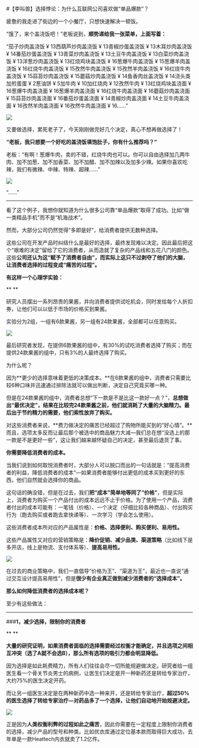 #【李叫兽】选择悖论：为什么互联网公司喜欢做“单品爆款”？

疲惫的我走进了街边的一个小餐厅，只想快速解决一顿饭。

“饿了，来个盖浇饭吧！”老板说到，**顺势递给我一张菜单，上面写着：**

“茄子炒肉盖浇饭 ¥ 13西葫芦炒肉盖浇饭 ¥ 13青椒炒蛋盖浇饭 ¥ 13木耳炒肉盖浇饭 ¥ 14番茄炒蛋盖浇饭 ¥ 13青菜炒肉盖浇饭 ¥ 13土豆牛肉盖浇饭 ¥ 13白菜炒肉盖浇饭 ¥ 13洋葱炒肉盖浇饭 ¥ 13红烧鸡块盖浇饭 ¥ 16葱爆牛肉盖浇饭 ¥ 15葱爆羊肉盖浇饭 ¥ 16红烧牛肉盖浇饭 ¥ 15孜然牛肉盖浇饭 ¥ 15孜然羊肉盖浇饭 ¥ 16红烧牛肉盖浇饭 ¥ 15蒜苔炒肉盖浇饭 ¥ 15蘑菇炒肉盖浇饭 ¥ 14鱼香肉丝盖浇饭 ¥ 14浇头类加煎蛋蛋 ¥ 2葱油饼 ¥ 5加牛肉 ¥ 10加红烧肉 ¥ 12孜然牛肉 ¥ 13红烧鸡块盖浇面 ¥ 16葱爆牛肉盖浇面 ¥ 16葱爆羊肉盖浇面 ¥ 16红烧牛肉盖浇面 ¥ 16蘑菇炒肉盖浇面 ¥ 15蒜苔炒肉盖浇面 ¥ 16番茄炒蛋盖浇面 ¥ 14青椒炒肉盖浇面 ¥ 14土豆牛肉盖浇面 ¥ 16孜然羊肉盖浇面 ¥ 16孜然牛肉盖浇面 ¥ 16……”

![](http://mmbiz.qpic.cn/mmbiz/As7mscS0UOCYwPONibbGrDicJiaaNShM2nDTIzjlPOlSDmYG2qRUm6NUrrbqiadWhYdvDvCia3xNl02xBqpcwghMJQQ/640?tp=webp&wxfrom=5&wx_lazy=1)

又要做选择，累死老子了，今天刚刚做完好几个决定，真心不想再做选择了！

**“老板，我只想要一个好吃的盖浇饭填饱肚子，你有什么推荐吗？”**

老板：“有啊！葱爆牛肉，卖的不错，红烧牛肉也可以。你可以自由选择加几两牛肉、加不加葱、加不加香菜、加不加醋、加不加辣以及加多少辣。如果你喜欢吃辣，我们有微辣、中辣、特辣、超辣……”

![](http://mmbiz.qpic.cn/mmbiz/As7mscS0UOCYwPONibbGrDicJiaaNShM2nDLdv2Ew9qhaXDAuo1sZnCK6cQAN6WNEOphhoPJ0aLmiaf1icdTnIOeByg/640?tp=webp&wxfrom=5&wx_lazy=1)

“……”

- - - - - - - - - - -
看了这个例子，我想你就知道为什么很多公司靠“单品爆款”取得了成功。比如“做一类精品手机”而不是“机海战术”。

然而，大部分公司仍然觉得“多即是好”，给消费者提供无数种选择。

这些公司在开发产品时纠结什么是最好的选择，最终发现难以决定。因此最后把这个“艰难的决定”留给了它的消费者，从而造就了复杂的产品线和五花八门的颜色。这些**公司还认为这“赋予了消费者自由”，而实际上这只不过剥夺了他们的大脑，让消费者选择的过程变成“痛苦的过程”。**

**有这样一个心理学实验：**

**
**

研究人员摆出一系列昂贵的果酱，并向消费者提供试吃机会，同时发给每个人折扣券，让他们可以以低于市场的价格买到果酱。

实验分为2组，一组有6款果酱，另一组有24款果酱，全部都可以任意购买。

![](http://mmbiz.qpic.cn/mmbiz/As7mscS0UOCYwPONibbGrDicJiaaNShM2nDxY9jnHNwMmjXTG3yVTK3mGR5t5FCa2188K5xk3qtu77CJ4KhoDZxNQ/640?tp=webp&wxfrom=5&wx_lazy=1)

最后研究者发现，在提供6款果酱的组中，有30%的试吃消费者选择了购买；而在提供24款果酱的组中，只有3%的人最终选择了购买。

为什么呢？

因为**更少的选择意味着更低的决策成本。**在6款果酱的组中，消费者只需要比较6种口味并迅速通过排除法就可以做出判断，决定自己究竟买哪一种。

但是在24款果酱的组中，消费者总想“下一款是不是比这一款好一点？”，**总想做出“最优决定”，结果在比较完24款果酱之前，他们就消耗了大量的大脑精力。最后出于节约精力的需要，他们索性放弃了购买。**

对这些消费者来说，**费力做决定的痛苦已经超过了购物所能买到的“好心情”。**而且，选项太多反而让最后那个被选中的商品魅力大减—我们总在想“没选上的那一款是不是更好一些”，这让我们越来越怀疑自己的决定，甚至最后退货了事。

**你需要降低消费者的成本。**

当我们说到如何取悦消费者时，大部分人可以脱口而出的一句话就是：“提高消费者的利益，降低消费者的成本”—如果消费者能够付出更低的成本买到更好的东西，他们自然就会选择你的商品。

这句话的确没错，但是在过去，我们**把“成本”简单地等同了“价格”**，但是实际上，消费者为购买一个产品付出的成本远远不止于价格。为了使用一个产品，消费者付出的成本可能有：一笔钱（价格）、一个决定（仔细比较各种商品）、付出购买行为（跑去购买或者跑去拿快递等）、一次学习（学会怎么使用）。

这些消费者成本所对应的产品属性是：**价格、选择便利、购买便利、易用性。**

这些产品属性又对应的营销策略是：**降价促销、减少品类、渠道策略**（比如线下是多开店，线上是物流、支付体系等）、**提高易用性。**

![](http://mmbiz.qpic.cn/mmbiz/As7mscS0UOCYwPONibbGrDicJiaaNShM2nDZIW4WaVFqBMcKK8THsPianqeFndy0eezhOdZc7tvp618tLTn42RwDWg/640?tp=webp&wxfrom=5&wx_lazy=1)

在过去的商业策略中，我们一直倡导“价格为王”、“渠道为王”，最近也一直说“通过交互设计提高易用性”，但是**很少有企业真正做到减少消费者的“选择成本”。**

**那么如何降低消费者的选择成本呢？**

至少有这些做法：

- - - - - - - - - - -
###**1，减少选择，限制你的消费者**

**
**

**大量的研究证明，如果消费者面临的选择需要经过权衡才能确定，并且选项之间相互冲突（选了A就不会选B），那么所有选项的吸引力都会明显降低。**

因为选择是如此耗费精力，所有人们往往会尽一切所能规避做决定。研究者给一组医生看一个骨关节炎男士的病例，让医生们决定是开一种新药还是转给专家治疗，大约75%的医生决定开药。

而让另一组医生决定是在两种新药中选一种来开，还是转给专家治疗，**超过50%的医生选择了转给专家治疗—对药品多了一个选择，让他们自动地开始规避决定。**

![](http://mmbiz.qpic.cn/mmbiz/As7mscS0UOCYwPONibbGrDicJiaaNShM2nD4lzrbmib1ibzaTQXRfBlfiakbdz5ttBzibjiax1rxSe7xH91D2LvdvVbjKQ/640?tp=webp&wxfrom=5&wx_lazy=1)

正是因为**人类权衡利弊的过程如此之痛苦**，因此你需要在一定程度上限制你消费者的选择，减少产品的型号和种类。比如优衣库通过定位基本款而取得巨大成功，去年单是一款Heattech内衣就卖了1.2亿件。

